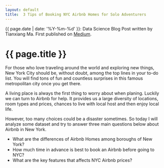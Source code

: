 ```yaml
---
layout: default
title:  3 Tips of Booking NYC Airbnb Homes for Solo Adventurers
---
```


{{ page.date | date: '%Y-%m-%d' }}: Data Science Blog Post written by Tianxiang Ma. First published on [Medium](https://medium.com/@tma995/3-tips-of-booking-nyc-airbnb-homes-for-solo-adventurers-10782392e12f).

<h1>{{ page.title }}</h1>

For those who love traveling around the world and exploring new things, New York City should be, without doubt, among the top lines in your to-do list. You will find tons of fun and countless surprises in this famous metropolitan city once you get there.

A living place is always the first thing to worry about when planing. Luckily we can turn to Airbnb for help. It provides us a large diversity of locations, room types and prices, chances to live with local host and then enjoy local life.

However, too many choices could be a disaster sometimes. So today I will analyze some dataset and try to answer three main questions below about Airbnb in New York.

* What are the differences of Airbnb Homes among boroughs of New York?
* How much time in advance is best to book an Airbnb before going to NYC?
* What are the key features that affects NYC Airbnb prices?
